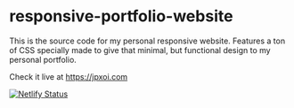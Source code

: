 # responsive-portfolio-website
This is the source code for my personal responsive website. Features a ton of CSS specially made to give that minimal, but functional design to my personal portfolio.

Check it live at https://jpxoi.com


[![Netlify Status](https://api.netlify.com/api/v1/badges/8345494c-4d35-41e0-ab75-d506314c90b8/deploy-status)](https://app.netlify.com/sites/jpxoi/deploys)
